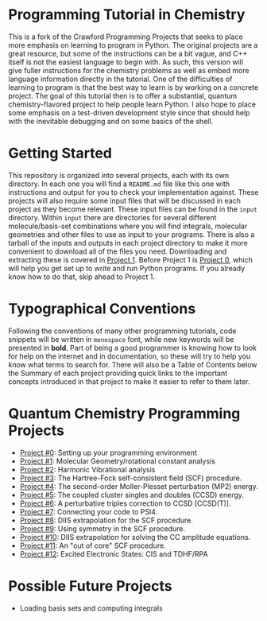 # Programming Tutorial in Chemistry

This is a fork of the Crawford Programming Projects that seeks to
place more emphasis on learning to program in Python. The original
projects are a great resource, but some of the instructions can be a
bit vague, and C++ itself is not the easiest language to begin
with. As such, this version will give fuller instructions for the
chemistry problems as well as embed more language information directly
in the tutorial. One of the difficulties of learning to program is
that the best way to learn is by working on a concrete project. The
goal of this tutorial then is to offer a substantial, quantum
chemistry-flavored project to help people learn Python. I also hope to
place some emphasis on a test-driven development style since that
should help with the inevitable debugging and on some basics of the
shell.

# Getting Started

This repository is organized into several projects, each with its own
directory. In each one you will find a `README.md` file like this one
with instructions and output for you to check your implementation
against. These projects will also require some input files that will
be discussed in each project as they become relevant.  These input
files can be found in the `input` directory. Within `input` there are
directories for several different molecule/basis-set combinations
where you will find integrals, molecular geometries and other files to
use as input to your programs. There is also a tarball of the inputs
and outputs in each project directory to make it more convenient to
download all of the files you need. Downloading and extracting these
is covered in [Project 1](Project01/README.md). Before Project 1 is
[Project 0](Project00/README.md), which will help you get set up to
write and run Python programs. If you already know how to do that,
skip ahead to Project 1.

# Typographical Conventions

Following the conventions of many other programming tutorials, code
snippets will be written in `monospace` font, while new keywords will
be presented in **bold**. Part of being a good programmer is knowing
how to look for help on the internet and in documentation, so these
will try to help you know what terms to search for. There will also be
a Table of Contents below the Summary of each project providing quick
links to the important concepts introduced in that project to make it
easier to refer to them later.

# Quantum Chemistry Programming Projects 
 - [Project #0](Project00/README.md): Setting up your programming environment
 - [Project #1](Project01/README.md): Molecular Geometry/rotational constant analysis
 - [Project #2](Project02/README.md): Harmonic Vibrational analysis
 - [Project #3](Project03/README.md): The Hartree-Fock self-consistent field (SCF) procedure.
 - [Project #4](Project04/README.md): The second-order Moller-Plesset perturbation (MP2) energy.
 - [Project #5](Project05/README.md): The coupled cluster singles and doubles (CCSD) energy.
 - [Project #6](Project06/README.md): A perturbative triples correction to CCSD [CCSD(T)].
 - [Project #7](Project07/README.md): Connecting your code to PSI4.
 - [Project #8](Project08/README.md): DIIS extrapolation for the SCF procedure.
 - [Project #9](Project09/README.md): Using symmetry in the SCF procedure.
 - [Project #10](Project10/README.md): DIIS extrapolation for solving the CC amplitude equations.
 - [Project #11](Project11/README.md): An "out of core" SCF procedure.
 - [Project #12](Project12/README.md): Excited Electronic States: CIS and TDHF/RPA
 
# Possible Future Projects
 - Loading basis sets and computing integrals
